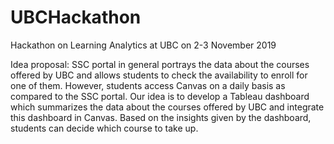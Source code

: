 # UBCHackathon
Hackathon on Learning Analytics at UBC on 2-3 November 2019

Idea proposal:  SSC portal in general portrays the data about the courses offered by UBC and allows students to check the availability to enroll for one of them. However, students access Canvas on a daily basis as compared to the SSC portal. Our idea is to develop a Tableau dashboard which summarizes the data about the courses offered by UBC and integrate this dashboard in Canvas. Based on the insights given by the dashboard, students can decide which course to take up.
